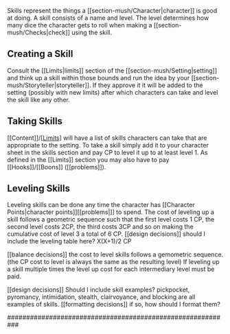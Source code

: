 Skills represent the things a [[section-mush/Character|character]] is good at doing. A skill consists of a name and level. The level determines how many dice the character gets to roll when making a [[section-mush/Checks|check]] using the skill.

## Creating a Skill
Consult the [[Limits|limits]] section of the [[section-mush/Setting|setting]] and think up a skill within those bounds and run the idea by your [[section-mush/Storyteller|storyteller]]. If they approve it it will be added to the setting (possibly with new limits) after which characters can take and level the skill like any other.

## Taking Skills
[[Content]]/[[Limits]]([[problems]]) will have a list of skills characters can take that are appropriate to the setting. To take a skill simply add it to your character sheet in the skills section and pay CP to level it up to at least level 1. As defined in the [[Limits]] section you may also have to pay [[Hooks]]/[[Boons]] ([[problems]]).

## Leveling Skills
Leveling skills can be done any time the character has [[Character Points|character points]][[problems|]] to spend. The cost of leveling up a skill follows a geometric sequence such that the first level costs 1 CP, the second level costs 2CP, the third costs 3CP and so on making the cumulative cost of level 3 a total of 6 CP.
[[design decisions]] should I include the leveling table here? X(X+1)/2 CP

[[balance decisions]] the cost to level skills follows a gemometric sequence. (the CP cost to level is always the same as the resulting level) If leveling up a skill multiple times the level up cost for each intermediary level must be paid.

[[design decisions]] Should I include skill examples? pickpocket, pyromancy, intimidation, stealth, clairvoyance, and blocking are all examples of skills. [[formatting decisions]] if so, how should I format them?

###########################################################
